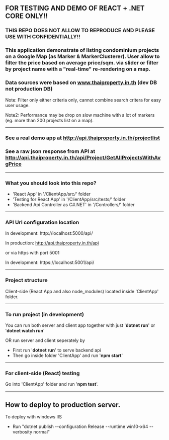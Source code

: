 ## FOR TESTING AND DEMO OF REACT + .NET CORE ONLY!!

### THIS REPO DOES NOT ALLOW TO REPRODUCE AND PLEASE USE WITH CONFIDENTIALLY!!

### This application demonstrate of listing condominium projects on a Google Map (as Marker & MarkerClusterer). User allow to filter the price based on average price/sqm. via slider or filter by project name with a "**real-time**" re-rendering on a map.

### Data sources were based on www.thaiproperty.in.th (dev DB not production DB)

Note: Filter only either criteria only, cannot combine search critera for easy user usage.

Note2: Performance may be drop on slow machine with a lot of markers (eg. more than 200 projects list on a map).

---

### See a real demo app at http://api.thaiproperty.in.th/projectlist

### See a raw json response from API at http://api.thaiproperty.in.th/api/Project/GetAllProjectsWithAvgPrice

---

### What you should look into this repo?

* 'React App' in '/ClientApp/src/' folder
* 'Testing for React App' in '/ClientApp/src/tests/' folder
* 'Backend Api Controller as C#.NET' in '/Controllers/' folder

---

### API Url configuration location

In development: http://localhost:5000/api/

In production: http://api.thaiproperty.in.th/api

or via https with port 5001

In development: https://localhost:5001/api/

---

### Project structure

Client-side (React App and also node_modules) located inside 'ClientApp' folder.

---

### To run project (in development)

You can run both server and client app together with just '**dotnet run**' or '**dotnet watch run**'

OR run server and client seperately by

* First run '**dotnet run**' to serve backend api
* Then go inside folder 'ClientApp' and run '**npm start**'

---

### For client-side (React) testing

Go into 'ClientApp' folder and run '**npm test**'.

---

## How to deploy to production server.

To deploy with windows IIS

* Run "dotnet publish --configuration Release --runtime win10-x64 --verbosity normal"
